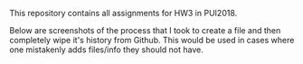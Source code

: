 This repository contains all assignments for HW3 in PUI2018. 

Below are screenshots of the process that I took to create a file and then completely wipe it's history from Github. This would be used in cases where one mistakenly adds files/info they should not have. 
